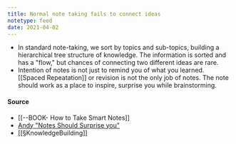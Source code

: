```yaml
---
title: Normal note taking fails to connect ideas
notetype: feed
date: 2021-04-02
---
```


- In standard note-taking, we sort by topics and sub-topics, building a hierarchical tree structure of knowledge. The information is sorted and has a "flow," but chances of connecting two different ideas are rare. 
- Intention of notes is not just to remind you of what you learned. [[Spaced Repeatation]] or revision is not the only job of notes. The note should work as a place to inspire, surprise you while brainstorming. 

#### Source
- [[--BOOK- How to Take Smart Notes]]
- [Andy "Notes Should Surprise you"](https://notes.andymatuschak.org/Notes_should_surprise_you)
- [[§KnowledgeBuilding]]